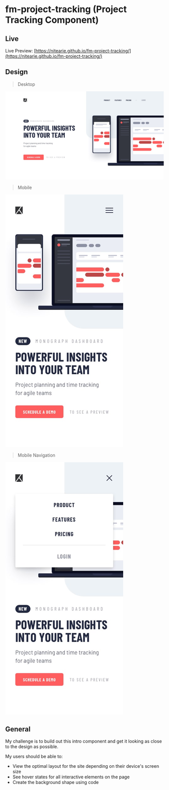 # fm-project-tracking (Project Tracking Component)

## Live

Live Preview: [https://nitearie.github.io/fm-project-tracking/](https://nitearie.github.io/fm-project-tracking/)

## Design 

> Desktop

![Desktop Design](./design/desktop-design.jpg)

> Mobile

![Mobile Design](./design/mobile-design.jpg)

> Mobile Navigation

![Mobile Navigation Design](./design/mobile-navigation.jpg)

## General

My challenge is to build out this intro component and get it looking as close to the design as possible.

My users should be able to:

- View the optimal layout for the site depending on their device's screen size
- See hover states for all interactive elements on the page
- Create the background shape using code
